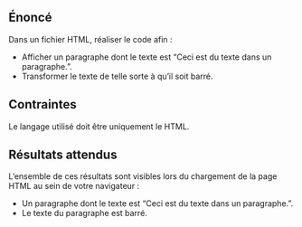 ## Énoncé

Dans un fichier HTML, réaliser le code afin :

- Afficher un paragraphe dont le texte est “Ceci est du texte dans un paragraphe.”.
- Transformer le texte de telle sorte à qu’il soit barré.

## Contraintes

Le langage utilisé doit être uniquement le HTML.

## Résultats attendus

L’ensemble de ces résultats sont visibles lors du chargement de la page HTML au sein de votre navigateur :

- Un paragraphe dont le texte est “Ceci est du texte dans un paragraphe.”.
- Le texte du paragraphe est barré.